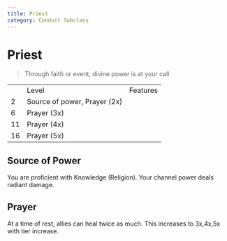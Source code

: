 ```yaml
---
title: Priest 
category: Conduit Subclass
---
```


# Priest

> Through faith or event, divine power is at your call


<table>
    <th>
        <td>Level</td>
        <td>Features</td>
    </th>
    <tr>
        <td>2</td>
        <td>Source of power, Prayer (2x)</td>
    </tr>
    <tr>
        <td>6</td>
        <td>Prayer (3x)</td>
    </tr>
    <tr>
        <td>11</td>
        <td>Prayer (4x)</td>
    </tr>
    <tr>
        <td>16</td>
        <td>Prayer (5x)</td>
    </tr>
</table>

## Source of Power
You are proficient with Knowledge (Religion).
Your channel power deals radiant damage.

## Prayer
At a time of rest, allies can heal twice as much.
This increases to 3x,4x,5x with tier increase.